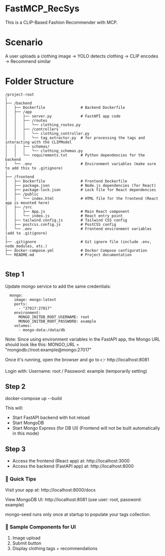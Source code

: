 # FastMCP_RecSys
This is a CLIP-Based Fashion Recommender with MCP. 

# Scenario
A user uploads a clothing image → YOLO detects clothing → CLIP encodes → Recommend similar

# Folder Structure
```
/project-root
│
├── /backend
│   ├── Dockerfile                # Backend Dockerfile
│   ├── /app
│   │   ├── server.py             # FastAPI app code
│   │   ├── /routes
│   │   │   └── clothing_routes.py
│   │   ├── /controllers
│   │   │   └── clothing_controller.py
│   │   │   └── tag_extractor.py  # for processing the tags and interacting with the CLIPModel
│   │   ├── schemas/
│   │   │   └── clothing_schemas.py
│   │   └── requirements.txt      # Python dependencies for the backend
│   └── .env                      # Environment variables (make sure to add this to .gitignore)
│
├── /frontend
│   ├── Dockerfile                # Frontend Dockerfile
│   ├── package.json              # Node.js dependencies (for React)
│   ├── package-lock.json         # Lock file for React dependencies
│   ├── /public
│   │   └── index.html            # HTML file for the frontend (React app is mounted here)
│   ├── /src
│   │   ├── App.js                # Main React component
│   │   └── index.js              # React entry point
│   ├── tailwind.config.js        # Tailwind CSS config
│   ├── postcss.config.js         # PostCSS config
│   └── .env                      # Frontend environment variables (add to .gitignore)
│
├── .gitignore                    # Git ignore file (include .env, node_modules, etc.)
├── docker-compose.yml            # Docker Compose configuration
└── README.md                     # Project documentation


```

## Step 1

Update mongo service to add the same credentials:
```
  mongo:
    image: mongo:latest
    ports:
      - "27017:27017"
    environment:
      MONGO_INITDB_ROOT_USERNAME: root
      MONGO_INITDB_ROOT_PASSWORD: example
    volumes:
      - mongo-data:/data/db
```

Note: Since using environment variables in the FastAPI app, the Mongo URL should look like this:
MONGO_URL = "mongodb://root:example@mongo:27017"

Once it's running, open the browser and go to 👉 http://localhost:8081

Login with: Username: root / Password: example (temporarily setting)

## Step 2
docker-compose up --build

This will:

- Start FastAPI backend with hot reload
- Start MongoDB
- Start Mongo Express (for DB UI) (Frontend will not be built automatically in this mode)

## Step 3
- Access the frontend (React app) at:  http://localhost:3000
- Access the backend (FastAPI app) at:  http://localhost:8000

### 📌 Quick Tips

Visit your app at: http://localhost:8000/docs

View MongoDB UI: http://localhost:8081 (use user: root, password: example)

mongo-seed runs only once at startup to populate your tags collection.

### 📌 Sample Components for UI

1. Image upload
2. Submit button
3. Display clothing tags + recommendations
